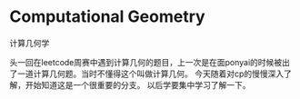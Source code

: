 # Computational Geometry

计算几何学

头一回在leetcode周赛中遇到计算几何的题目，上一次是在面ponyai的时候被出了一道计算几何题。当时不懂得这个叫做计算几何。
今天随着对cp的慢慢深入了解，开始知道这是一个很重要的分支。 以后学要集中学习了解一下。